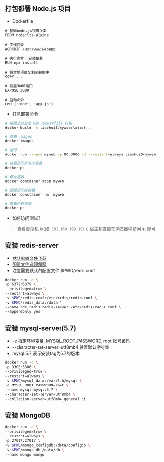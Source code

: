 ## 打包部署 Node.js 项目

- Dockerfile

```docker
# 基础node.js镜像版本
FROM node:lts-alpine

# 工作目录
WORKDIR /usr/www/webapp

# 执行命令: 安装依赖
RUN npm install

# 将本地项目复制到镜像中
COPY . .

# 暴露3000端口
EXPOSE 3000

# 启动命令
CMD ["node", "app.js"]
```

- 打包部署命令

```sh
# 根据当前目录下的 Dockerfile 打包
docker build -t liaohui5/myweb:latest .

# 查看 images
docker images

# 运行
docker run --name myweb -p 80:3000 -d --restart=always liaohui5/myweb:latest

# 查看运行所有的容器
docker ps

# 停止容器
docker container stop myweb

# 删除运行的容器
docker constainer rm  myweb

# 查看所有容器
docker ps
```

- 如何访问测试?

> 查看虚拟机 ip(如: `192.168.199.191` ), 宿主机直接在浏览器中访问 ip 即可

## 安装 redis-server

- [默认配置文件下载](https://download.redis.io/redis-stable/redis.conf)
- [配置文件选项解释](https://www.cnblogs.com/DreamDrive/p/5587219.html)
- 注意需要默认的配置文件 $PWD/redis.conf

```bash
docker run -d \
-p 6379:6379 \
--privileged=true \
--restart=always \
-v $PWD/redis.conf:/etc/redis/redis.conf \
-v $PWD/redis_data:/data \
--name rds redis redis-server /etc/redis/redis.conf \
--appendonly yes
```

## 安装 mysql-server(5.7)

- -e 指定环境变量, MYSQL_ROOT_PASSWORD, root 账号密码
- --character-set-server=utf8mb4 设置默认字符集
- mysql:5.7 表示安装tag为5.7的版本

```bash
docker run -d \
-p 3306:3306 \
--privileged=true \
--restart=always \
-v $PWD/mysql_data:/var/lib/mysql \
-e MYSQL_ROOT_PASSWORD=root \
--name mysql mysql:5.7 \
--character-set-server=utf8mb4 \
--collation-server=utf8mb4_general_ci
```

## 安装 MongoDB 

```bash
docker run -d \
--privileged=true \
--restart=always \
-p 27017:27017 \
-v $PWD/mongo_configdb:/data/configdb \
-v $PWD/mongo_db:/data/db \
--name mongo mongo
```
